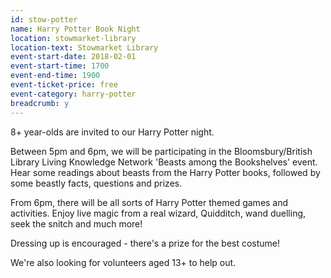 ```yaml
---
id: stow-potter
name: Harry Potter Book Night
location: stowmarket-library
location-text: Stowmarket Library
event-start-date: 2018-02-01
event-start-time: 1700
event-end-time: 1900
event-ticket-price: free
event-category: harry-potter
breadcrumb: y
---
```


8+ year-olds are invited to our Harry Potter night.

Between 5pm and 6pm, we will be participating in the Bloomsbury/British Library Living Knowledge Network 'Beasts among the Bookshelves' event. Hear some readings about beasts from the Harry Potter books, followed by some beastly facts, questions and prizes.

From 6pm, there will be all sorts of Harry Potter themed games and activities. Enjoy live magic from a real wizard, Quidditch, wand duelling, seek the snitch and much more!

Dressing up is encouraged - there's a prize for the best costume!

We're also looking for volunteers aged 13+ to help out.
